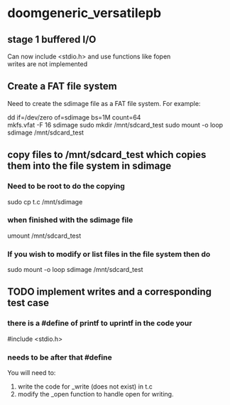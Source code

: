 # doomgeneric_versatilepb
## stage 1 buffered I/O

Can now include <stdio.h> and use functions like fopen  
writes are not implemented

## Create a FAT file system
Need to create the sdimage file as a FAT file system. For example:

dd if=/dev/zero of=sdimage bs=1M count=64  
mkfs.vfat -F 16 sdimage 
sudo mkdir /mnt/sdcard_test 
sudo mount -o loop sdimage /mnt/sdcard_test 

## copy files to /mnt/sdcard_test which copies them into the file system in sdimage
### Need to be root to do the copying
sudo cp t.c /mnt/sdimage

### when finished with the sdimage file
umount /mnt/sdcard_test 
### If you wish to modify or list files in the file system then do
sudo mount -o loop sdimage /mnt/sdcard_test 

## TODO implement writes and a corresponding test case
### there is a #define of printf to uprintf in the code your 
#include <stdio.h> 
### needs to be after that #define
You will need to: 
1. write the code for _write (does not exist) in t.c 
2. modify the _open function to handle open for writing.
